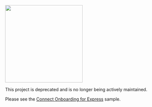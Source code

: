 <img src="https://stripe.dev/images/badges/archived.png" width="250">

This project is deprecated and is no longer being actively maintained.

Please see the [Connect Onboarding for Express](https://github.com/stripe-samples/connect-onboarding-for-express) sample.
